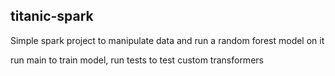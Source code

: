 ## titanic-spark

Simple spark project to manipulate data and run a random forest model on it

run main to train model, run tests to test custom transformers
